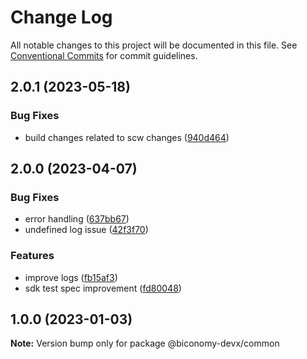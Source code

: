 # Change Log

All notable changes to this project will be documented in this file.
See [Conventional Commits](https://conventionalcommits.org) for commit guidelines.

## 2.0.1 (2023-05-18)


### Bug Fixes

* build changes related to scw changes ([940d464](https://github.com/bcnmy/biconomy-client-sdk/commit/940d464ee2693cb6478d785564a141441e8e3676))




## 2.0.0 (2023-04-07)


### Bug Fixes

* error handling ([637bb67](https://github.com/bcnmy/biconomy-client-sdk/commit/637bb67b9390e39b4571374108bc70447a531963))
* undefined log issue ([42f3f70](https://github.com/bcnmy/biconomy-client-sdk/commit/42f3f7040c96ff5ac57459224b09a25f95d2cd8c))


### Features

* improve logs ([fb15af3](https://github.com/bcnmy/biconomy-client-sdk/commit/fb15af3af48ccf50101fedd7f9bb44ee97c747c4))
* sdk test spec improvement ([fd80048](https://github.com/bcnmy/biconomy-client-sdk/commit/fd80048db7a60d34412dcb00f6dd8bb202f41ad3))





## 1.0.0 (2023-01-03)

**Note:** Version bump only for package @biconomy-devx/common
